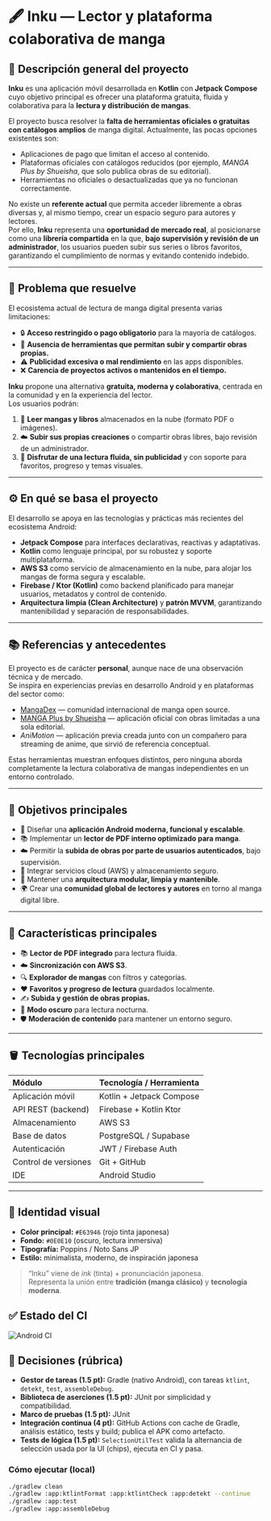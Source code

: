 # 🖋️ Inku — Lector y plataforma colaborativa de manga

## 📌 Descripción general del proyecto

**Inku** es una aplicación móvil desarrollada en **Kotlin** con **Jetpack Compose** cuyo objetivo principal es ofrecer una plataforma gratuita, fluida y colaborativa para la **lectura y distribución de mangas**.

El proyecto busca resolver la **falta de herramientas oficiales o gratuitas con catálogos amplios** de manga digital. Actualmente, las pocas opciones existentes son:
- Aplicaciones de pago que limitan el acceso al contenido.  
- Plataformas oficiales con catálogos reducidos (por ejemplo, *MANGA Plus by Shueisha*, que solo publica obras de su editorial).  
- Herramientas no oficiales o desactualizadas que ya no funcionan correctamente.  

No existe un **referente actual** que permita acceder libremente a obras diversas y, al mismo tiempo, crear un espacio seguro para autores y lectores.  
Por ello, **Inku** representa una **oportunidad de mercado real**, al posicionarse como una **librería compartida** en la que, **bajo supervisión y revisión de un administrador**, los usuarios pueden subir sus series o libros favoritos, garantizando el cumplimiento de normas y evitando contenido indebido.

---

## 🎯 Problema que resuelve

El ecosistema actual de lectura de manga digital presenta varias limitaciones:

- 🔒 **Acceso restringido o pago obligatorio** para la mayoría de catálogos.  
- 🚫 **Ausencia de herramientas que permitan subir y compartir obras propias.**  
- ⚠️ **Publicidad excesiva o mal rendimiento** en las apps disponibles.  
- ❌ **Carencia de proyectos activos o mantenidos en el tiempo.**

**Inku** propone una alternativa **gratuita, moderna y colaborativa**, centrada en la comunidad y en la experiencia del lector.  
Los usuarios podrán:

1. 📖 **Leer mangas y libros** almacenados en la nube (formato PDF o imágenes).  
2. ☁️ **Subir sus propias creaciones** o compartir obras libres, bajo revisión de un administrador.  
3. 🚀 **Disfrutar de una lectura fluida, sin publicidad** y con soporte para favoritos, progreso y temas visuales.

---

## ⚙️ En qué se basa el proyecto

El desarrollo se apoya en las tecnologías y prácticas más recientes del ecosistema Android:

- **Jetpack Compose** para interfaces declarativas, reactivas y adaptativas.  
- **Kotlin** como lenguaje principal, por su robustez y soporte multiplataforma.  
- **AWS S3** como servicio de almacenamiento en la nube, para alojar los mangas de forma segura y escalable.  
- **Firebase / Ktor (Kotlin)** como backend planificado para manejar usuarios, metadatos y control de contenido.  
- **Arquitectura limpia (Clean Architecture)** y **patrón MVVM**, garantizando mantenibilidad y separación de responsabilidades.

---

## 📚 Referencias y antecedentes

El proyecto es de carácter **personal**, aunque nace de una observación técnica y de mercado.  
Se inspira en experiencias previas en desarrollo Android y en plataformas del sector como:

- [MangaDex](https://mangadex.org) — comunidad internacional de manga open source.  
- [MANGA Plus by Shueisha](https://mangaplus.shueisha.co.jp/updates) — aplicación oficial con obras limitadas a una sola editorial.  
- *AniMotion* — aplicación previa creada junto con un compañero para streaming de anime, que sirvió de referencia conceptual.  

Estas herramientas muestran enfoques distintos, pero ninguna aborda completamente la lectura colaborativa de mangas independientes en un entorno controlado.

---

## 🧠 Objetivos principales

- 🧩 Diseñar una **aplicación Android moderna, funcional y escalable**.  
- 📚 Implementar un **lector de PDF interno optimizado para manga**.  
- ☁️ Permitir la **subida de obras por parte de usuarios autenticados**, bajo supervisión.  
- 🔐 Integrar servicios cloud (AWS) y almacenamiento seguro.  
- 🧱 Mantener una **arquitectura modular, limpia y mantenible**.  
- 🌍 Crear una **comunidad global de lectores y autores** en torno al manga digital libre.

---

## 📱 Características principales

- 📚 **Lector de PDF integrado** para lectura fluida.  
- ☁️ **Sincronización con AWS S3**.  
- 🔍 **Explorador de mangas** con filtros y categorías.  
- ❤️ **Favoritos y progreso de lectura** guardados localmente.  
- ✍️ **Subida y gestión de obras propias.**  
- 🌙 **Modo oscuro** para lectura nocturna.  
- 🛡️ **Moderación de contenido** para mantener un entorno seguro.

---

## 🪣 Tecnologías principales

| Módulo | Tecnología / Herramienta |
|:--------|:--------------------------|
| Aplicación móvil | Kotlin + Jetpack Compose |
| API REST (backend) | Firebase + Kotlin Ktor | 
| Almacenamiento | AWS S3 |
| Base de datos | PostgreSQL / Supabase |
| Autenticación | JWT / Firebase Auth |
| Control de versiones | Git + GitHub |
| IDE | Android Studio |

---

## 🎨 Identidad visual

- **Color principal:** `#E63946` (rojo tinta japonesa)  
- **Fondo:** `#0E0E10` (oscuro, lectura inmersiva)  
- **Tipografía:** Poppins / Noto Sans JP  
- **Estilo:** minimalista, moderno, de inspiración japonesa

> “Inku” viene de *ink* (tinta) + pronunciación japonesa.  
> Representa la unión entre **tradición (manga clásico)** y **tecnología moderna**.


## ✅ Estado del CI
![Android CI](https://github.com/Juliorubiodev/Inku/actions/workflows/android-ci.yml/badge.svg)

## 🧰 Decisiones (rúbrica)

- **Gestor de tareas (1.5 pt):** Gradle (nativo Android), con tareas `ktlint`, `detekt`, `test`, `assembleDebug`.
- **Biblioteca de aserciones (1.5 pt):** JUnit por simplicidad y compatibilidad.
- **Marco de pruebas (1.5 pt):** JUnit
- **Integración continua (4 pt):** GitHub Actions con cache de Gradle, análisis estático, tests y build; publica el APK como artefacto.
- **Tests de lógica (1.5 pt):** `SelectionUtilTest` valida la alternancia de selección usada por la UI (chips), ejecuta en CI y pasa.

### Cómo ejecutar (local)
```bash
./gradlew clean
./gradlew :app:ktlintFormat :app:ktlintCheck :app:detekt --continue
./gradlew :app:test
./gradlew :app:assembleDebug